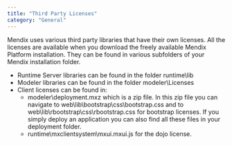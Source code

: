 ```yaml
---
title: "Third Party Licenses"
category: "General"
---
```



Mendix uses various third party libraries that have their own licenses. All the licenses are available when you download the freely available Mendix Platform installation. They can be found in various subfolders of your Mendix installation folder.

*   Runtime Server libraries can be found in the folder runtime\lib
*   Modeler libraries can be found in the folder modeler\Licenses
*   Client licenses can be found in:
    *   modeler\deployment.mxz which is a zip file. In this zip file you can navigate to web\lib\bootstrap\css\bootstrap.css and to web\lib\rbootstrap\css\rbootstrap.css for bootstrap licenses. If you simply deploy an application you can also find all these files in your deployment folder.
    *   runtime\mxclientsystem\mxui.mxui.js for the dojo license.
